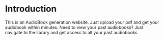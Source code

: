 # Introduction

This is an AudioBook generation website. Just upload your pdf and get your audiobook within minutes. Need to view your past audiobooks? Just navigate to the library and get access to all your past audiobooks